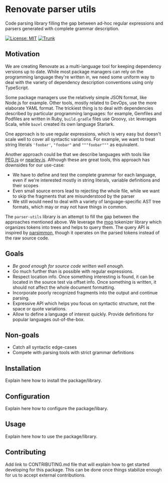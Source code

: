 # Renovate parser utils

Code parsing library filling the gap between ad-hoc regular expressions and parsers generated with complete grammar description.

[![License: MIT](https://img.shields.io/badge/License-MIT-yellow.svg)](https://github.com/renovatebot/parser-utils/blob/main/LICENSE)
[![Trunk](https://github.com/renovatebot/parser-utils/actions/workflows/trunk.yml/badge.svg)](https://github.com/renovatebot/parser-utils/actions/workflows/trunk.yml)

## Motivation

We are creating Renovate as a multi-language tool for keeping dependency versions up to date.
While most package managers can rely on the programming language they're written in, we need some uniform way to deal with the variety of dependency description conventions using only TypeScript.

Some package managers use the relatively simple JSON format, like Node.js for example.
Other tools, mostly related to DevOps, use the more elaborate YAML format.
The trickiest thing is to deal with dependencies described by particular programming languages: for example, Gemfiles and Podfiles are written in Ruby, `build.gradle` files use Groovy, `sbt` leverages Scala, while `bazel` created its own language Starlark.

One approach is to use regular expressions, which is very easy but doesn't scale well to cover all syntactic variations.
For example, we want to treat string literals `'foobar'`, `"foobar"` and `"""foobar"""` as equivalent.

Another approach could be that we describe languages with tools like [PEG.js](https://github.com/pegjs/pegjs) or [nearley.js](https://github.com/kach/nearley).
Although these are great tools, this approach has downsides for our use-case:

- We have to define and test the complete grammar for each language, even if we're interested mostly in string literals, variable definitions and their scopes
- Even small source errors lead to rejecting the whole file, while we want to skip the fragments that are misunderstood by the parser
- We still would need to deal with a variety of language-specific AST tree formats, which may or may not have things in common.

The `parser-utils` library is an attempt to fill the gap between the approaches mentioned above.
We leverage the [moo](https://github.com/no-context/moo) tokenizer library which organizes tokens into trees and helps to query them.
The query API is inspired by [parsimmon](https://github.com/jneen/parsimmon), though it operates on the parsed tokens instead of the raw source code.

## Goals

- _Be good enough for source code written well enough._
- Go much further than is possible with regular expressions.
- Respect location info. Once something interesting is found, it can be located in the source test via offset info. Once something is written, it should not affect the whole document formatting.
- Incorporate poorly recognized fragments into the output and continue parsing.
- Expressive API which helps you focus on syntactic structure, not the space or quote variations.
- Allow to define a language of interest quickly. Provide definitions for popular languages out-of-the-box.

## Non-goals

- Catch all syntactic edge-cases
- Compete with parsing tools with strict grammar definitions

## Installation

Explain here how to install the package/library.

## Configuration

Explain here how to configure the package/libary.

## Usage

Explain here how to use the package/library.

## Contributing

Add link to CONTRIBUTING.md file that will explain how to get started developing for this package.
This can be done once things stabilize enough for us to accept external contributions.
